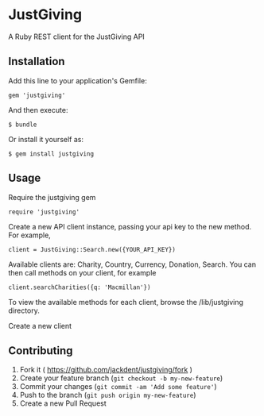 # JustGiving

A Ruby REST client for the JustGiving API

## Installation

Add this line to your application's Gemfile:

    gem 'justgiving'

And then execute:

    $ bundle

Or install it yourself as:

    $ gem install justgiving

## Usage

Require the justgiving gem

    require 'justgiving'

Create a new API client instance, passing your api key to the new method. For example,

    client = JustGiving::Search.new({YOUR_API_KEY})

Available clients are: Charity, Country, Currency, Donation, Search. You can then call methods on your client, for example

    client.searchCharities({q: 'Macmillan'})

To view the available methods for each client, browse the /lib/justgiving directory.

Create a new client

## Contributing

1. Fork it ( https://github.com/jackdent/justgiving/fork )
2. Create your feature branch (`git checkout -b my-new-feature`)
3. Commit your changes (`git commit -am 'Add some feature'`)
4. Push to the branch (`git push origin my-new-feature`)
5. Create a new Pull Request
